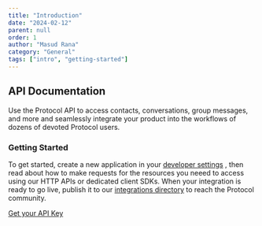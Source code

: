 ```yaml
---
title: "Introduction"
date: "2024-02-12"
parent: null
order: 1
author: "Masud Rana"
category: "General"
tags: ["intro", "getting-started"]
---
```


## API Documentation

Use the Protocol API to access contacts, conversations, group messages, and more and seamlessly integrate your product into the workflows of
dozens of devoted Protocol users.

### Getting Started

To get started, create a new application in your [developer settings](/dev-settings) , then read about how to make requests for the resources you neeed to
access using our HTTP APIs or dedicated client SDKs. When your integration is ready to go live, publish it to our [integrations directory](/integration-dir) to
reach the Protocol community.

[Get your API Key](/get-your-api-key)
